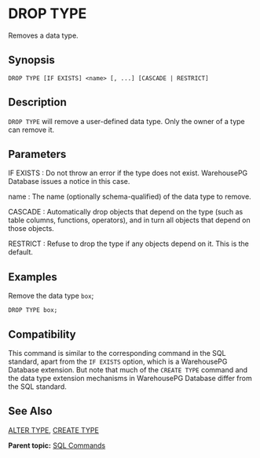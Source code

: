 # DROP TYPE 

Removes a data type.

## <a id="section2"></a>Synopsis 

``` {#sql_command_synopsis}
DROP TYPE [IF EXISTS] <name> [, ...] [CASCADE | RESTRICT]
```

## <a id="section3"></a>Description 

`DROP TYPE` will remove a user-defined data type. Only the owner of a type can remove it.

## <a id="section4"></a>Parameters 

IF EXISTS
:   Do not throw an error if the type does not exist. WarehousePG Database issues a notice in this case.

name
:   The name \(optionally schema-qualified\) of the data type to remove.

CASCADE
:   Automatically drop objects that depend on the type \(such as table columns, functions, operators\), and in turn all objects that depend on those objects.

RESTRICT
:   Refuse to drop the type if any objects depend on it. This is the default.

## <a id="section5"></a>Examples 

Remove the data type `box`;

```
DROP TYPE box;
```

## <a id="section6"></a>Compatibility 

This command is similar to the corresponding command in the SQL standard, apart from the `IF EXISTS` option, which is a WarehousePG Database extension. But note that much of the `CREATE TYPE` command and the data type extension mechanisms in WarehousePG Database differ from the SQL standard.

## <a id="section7"></a>See Also 

[ALTER TYPE](ALTER_TYPE.html), [CREATE TYPE](CREATE_TYPE.html)

**Parent topic:** [SQL Commands](../sql_commands/sql_ref.html)

